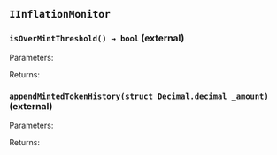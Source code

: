 ## `IInflationMonitor`







### `isOverMintThreshold() → bool` (external)





Parameters:

Returns:
### `appendMintedTokenHistory(struct Decimal.decimal _amount)` (external)





Parameters:

Returns:

